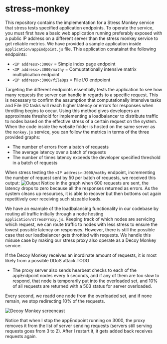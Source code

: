 # stress-monkey

This repository contains the implementation for a Stress Monkey service that stress tests specified application endpoints. To operate the service, you must first have a basic web application running preferably exposed with a public IP address on a different server than the stress monkey service to get reliable metrics.  We have provided a sample application inside <code>application/appEndpoint.js</code> file. This application conatainst the following endpoints:
- <code>\<IP address\>:3000/</code> = Simple index page endpoint
- <code>\<IP address\>:3000/mathy</code>  = Comuptationally intensive matrix multiplication endpoint
- <code>\<IP address\>:3000/fileOps</code>  = File I/O endpoiont

Targeting the different endpoints essentially tests the application to see how many requests the server can handle in regards to a specific request. This is necessary to confirm the assumption that computationally intensive tasks and File I/O tasks will reach higher latency or errors for responses when throttling begins to occur. Using this method gives developers an approximate threshold for implementing a loadbalancer to distribute traffic to nodes based on the effective stress of a certain request on the system. When the code inside the website folder is hosted on the same server as the <code>monkey.js</code> service, you can follow the metrics in terms of the three provided graphs:
- The number of errors from a batch of requests
- The average latency over a batch of requests
- The number of times latency exceeds the developer specified threshold in a batch of requests

When stress testing the <code>\<IP address\>:3000/mathy</code> endpoint, incrementing the number of request sent by 50 per batch of requests, we received this output:
![Output](http://i.imgur.com/2AuBeCH.png)
Notice in the graph when 600 requests are sent, the latency drops to zero because all the responses returned as errors. As the system cleans up resources, it is able to recover but then bottoms out again repetitively over receiving such sizeable loads.

We have an example of the loadbalancing functionality in our codebase by routing all traffic initially through a node hosting  <code>application/stressProxy.js</code>. Keeping track of which nodes are servicing which request, we can route traffic to nodes with less stress to ensure the lowest possible latency on responses. However, there is still the possible case that our loadbalancer gets throttled with requests. We handle this misuse case by making our stress proxy also operate as a Decoy Monkey service.

If the Decoy Monkey receives an inordinate amount of requests, it is most likely from a possible DDoS attack.TODO

- The proxy server also sends hearbeat checks to each of the appEndpoint nodes every 5 seconds, and if any of them are too slow to respond, that node is temporarily put into the overloaded set, and 10% of all requests are returned with a 503 status for server overloaded. 

Every second, we readd one node from the overloaded set, and if none remain, we stop redirecting 10% of the requests.

![Decoy Monkey screencast](https://i.imgur.com/asKO78P.gif)

Notice that when I stop the appEndpoint running on 3000, the proxy removes it from the list of server sending requests (servers still serving requests goes from 3 to 2). After I restart it, it gets added back receives requests again.

